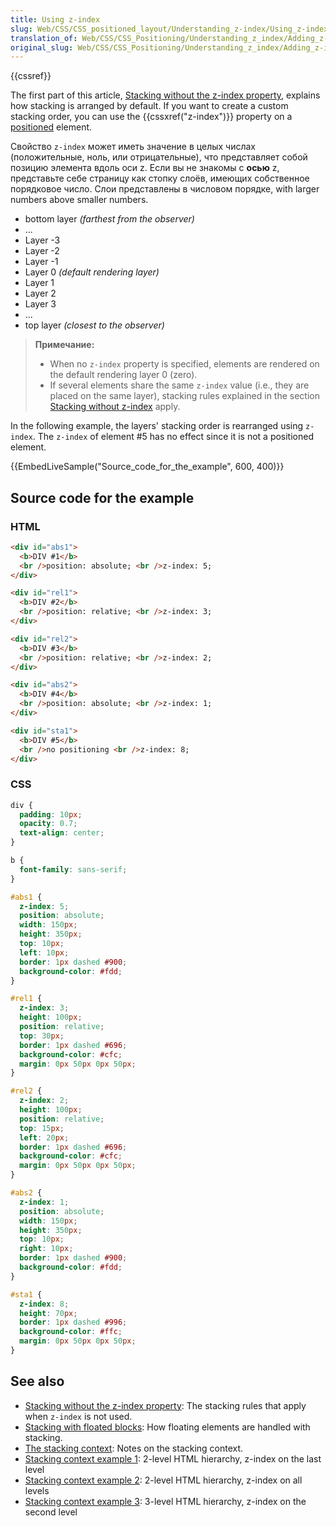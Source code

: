 ```yaml
---
title: Using z-index
slug: Web/CSS/CSS_positioned_layout/Understanding_z-index/Using_z-index
translation_of: Web/CSS/CSS_Positioning/Understanding_z_index/Adding_z-index
original_slug: Web/CSS/CSS_Positioning/Understanding_z_index/Adding_z-index
---
```


{{cssref}}

The first part of this article, [Stacking without the z-index property](/en/CSS/Understanding_z-index/Stacking_without_z-index), explains how stacking is arranged by default. If you want to create a custom stacking order, you can use the {{cssxref("z-index")}} property on a [positioned](/ru/docs/Web/CSS/position#Types_of_positioning) element.

Свойство `z-index` может иметь значение в целых числах (положительные, ноль, или отрицательные), что представляет собой позицию элемента вдоль оси z. Если вы не знакомы с **осью** z, представьте себе страницу как стопку слоёв, имеющих собственное порядковое число. Слои представлены в числовом порядке, with larger numbers above smaller numbers.

- bottom layer _(farthest from the observer)_
- ...
- Layer -3
- Layer -2
- Layer -1
- Layer 0 _(default rendering layer)_
- Layer 1
- Layer 2
- Layer 3
- ...
- top layer _(closest to the observer)_

> **Примечание:**
>
> - When no `z-index` property is specified, elements are rendered on the default rendering layer 0 (zero).
> - If several elements share the same `z-index` value (i.e., they are placed on the same layer), stacking rules explained in the section [Stacking without z-index](/en/CSS/Understanding_z-index/Stacking_without_z-index) apply.

In the following example, the layers' stacking order is rearranged using `z-index`. The `z-index` of element #5 has no effect since it is not a positioned element.

{{EmbedLiveSample("Source_code_for_the_example", 600, 400)}}

## Source code for the example

### HTML

```html
<div id="abs1">
  <b>DIV #1</b>
  <br />position: absolute; <br />z-index: 5;
</div>

<div id="rel1">
  <b>DIV #2</b>
  <br />position: relative; <br />z-index: 3;
</div>

<div id="rel2">
  <b>DIV #3</b>
  <br />position: relative; <br />z-index: 2;
</div>

<div id="abs2">
  <b>DIV #4</b>
  <br />position: absolute; <br />z-index: 1;
</div>

<div id="sta1">
  <b>DIV #5</b>
  <br />no positioning <br />z-index: 8;
</div>
```

### CSS

```css
div {
  padding: 10px;
  opacity: 0.7;
  text-align: center;
}

b {
  font-family: sans-serif;
}

#abs1 {
  z-index: 5;
  position: absolute;
  width: 150px;
  height: 350px;
  top: 10px;
  left: 10px;
  border: 1px dashed #900;
  background-color: #fdd;
}

#rel1 {
  z-index: 3;
  height: 100px;
  position: relative;
  top: 30px;
  border: 1px dashed #696;
  background-color: #cfc;
  margin: 0px 50px 0px 50px;
}

#rel2 {
  z-index: 2;
  height: 100px;
  position: relative;
  top: 15px;
  left: 20px;
  border: 1px dashed #696;
  background-color: #cfc;
  margin: 0px 50px 0px 50px;
}

#abs2 {
  z-index: 1;
  position: absolute;
  width: 150px;
  height: 350px;
  top: 10px;
  right: 10px;
  border: 1px dashed #900;
  background-color: #fdd;
}

#sta1 {
  z-index: 8;
  height: 70px;
  border: 1px dashed #996;
  background-color: #ffc;
  margin: 0px 50px 0px 50px;
}
```

## See also

- [Stacking without the z-index property](/en/CSS/Understanding_z-index/Stacking_without_z-index): The stacking rules that apply when `z-index` is not used.
- [Stacking with floated blocks](/en/CSS/Understanding_z-index/Stacking_and_float): How floating elements are handled with stacking.
- [The stacking context](/en/CSS/Understanding_z-index/The_stacking_context): Notes on the stacking context.
- [Stacking context example 1](/en/CSS/Understanding_z-index/Stacking_context_example_1): 2-level HTML hierarchy, z-index on the last level
- [Stacking context example 2](/en/CSS/Understanding_z-index/Stacking_context_example_2): 2-level HTML hierarchy, z-index on all levels
- [Stacking context example 3](/en/CSS/Understanding_z-index/Stacking_context_example_3): 3-level HTML hierarchy, z-index on the second level
